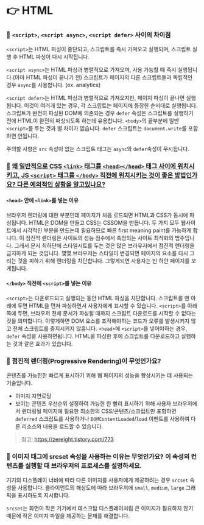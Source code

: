 # 👉 HTML

### 🥕 `<script>`, `<script async>`, `<script defer>` 사이의 차이점

`<script>`는 HTML 파싱이 중단되고, 스크립트를 즉시 가져오고 실행되며, 스크립트 실행 후 HTML 파싱이 다시 시작됩니다.   

`<script async>`는 HTML 파싱과 병렬적으로 가져오며, 사용 가능할 때 즉시 실행됩니다.(아마 HTML 파싱이 끝나기 전) 스크립트가 페이지의 다른 스크립트들과 독립적인 경우 `async`를 사용합니다. (ex. analytics)   

`<script defer>`는 HTML 파싱과 병렬적으로 가져오지만, 페이지 파싱이 끝나면 실행됩니다. 이것이 여러개 있는 경우, 각 스크립트는 페이지에 등장한 순서대로 실행됩니다. 스크립트가 완전히 파싱된 DOM에 의존되는 경우 `defer` 속성은 스크립트를 실행하기 전에 HTML이 완전히 파싱되도록 하는데 유용합니다. `<body>`의 끝부분에 일반 `<script>`를 두는 것과 별 차이가 없습니다. `defer` 스크립트는 `document.write`를 포함하면 안됩니다.   

주의할 사항은 `src` 속성이 없는 스크립트 태그는 `async`와 `defer`속성이 무시됩니다.

### 🥕 [왜 일반적으로 CSS `<link>` 태그를 `<head></head>` 태그 사이에 위치시키고, JS `<script>` 태그를 `</body>` 직전에 위치시키는 것이 좋은 방법인가요? 다른 예외적인 상황을 알고있나요?](https://www.frontendinterviewhandbook.com/kr/html-questions#%EC%99%9C-%EC%9D%BC%EB%B0%98%EC%A0%81%EC%9C%BC%EB%A1%9C-css-link-%ED%83%9C%EA%B7%B8%EB%A5%BC-headhead-%ED%83%9C%EA%B7%B8-%EC%82%AC%EC%9D%B4%EC%97%90-%EC%9C%84%EC%B9%98%EC%8B%9C%ED%82%A4%EA%B3%A0-js-script-%ED%83%9C%EA%B7%B8%EB%A5%BC-body-%EC%A7%81%EC%A0%84%EC%97%90-%EC%9C%84%EC%B9%98%EC%8B%9C%ED%82%A4%EB%8A%94-%EA%B2%83%EC%9D%B4-%EC%A2%8B%EC%9D%80-%EB%B0%A9%EB%B2%95%EC%9D%B8%EA%B0%80%EC%9A%94-%EB%8B%A4%EB%A5%B8-%EC%98%88%EC%99%B8%EC%A0%81%EC%9D%B8-%EC%83%81%ED%99%A9%EC%9D%84-%EC%95%8C%EA%B3%A0%EC%9E%88%EB%82%98%EC%9A%94)

#### `<head>` 안에 `<link>`를 넣는 이유
브라우저 렌더링에 대한 부분인데 페이지가 처음 로드되면 HTML과 CSS가 동시에 파싱됩니다. HTML은 DOM을 만들고 CSS는 CSSOM을 만듭니다. 두 가지 모두 웹사이트에서 시각적인 부분을 만드는데 필요하므로 빠른 first meaning paint를 가능하게 합니다. 이 점진적 렌더링은 사이트의 성능 점수에서 측정되는 사이트 최적화의 범주입니다. 그래서 문서 최하단에 스타일시트를 두는 것은 많은 브라우저에서 점진적 렌더링을 금지하게 되는 것입니다.  몇몇 브라우저는 스타일이 변경되면 페이지의 요소를 다시 그리는 것을 피하기 위해 렌더링을 차단합니다. 그렇게되면 사용자는 빈 하얀 페이지를 보게됩니다.

#### `</body>` 직전에 `<script>`를 넣는 이유
`<script>`는 다운로드되고 실행되는 동안 HTML 파싱을 차단합니다. 스크립트를 맨 아래에 두면 HTML을 먼저 파싱하면서 사용자에게 표시할 수 있습니다. `<script>`를 아래쪽에 두면, 브라우저 전체 문서가 파싱될 때까지 스크립트 다운로드를 시작할 수 없다는 것을 의미합니다. 이렇게하면 DOM 요소를 조작해야하는 코드가 오류를 발생시키지 않고 전체 스크립트를 중지시키지 않흡니다. `<head>`에 `<script>`를 넣어야하는 경우, `defer` 속성을 사용하면됩니다. HTML을 파싱한 후에 스크립트를 다운로드하고 실행하는 것과 같은 효과가 있습니다.

### 🥕 점진적 렌더링(Progressive Rendering)이 무엇인가요?
콘텐츠를 가능한한 빠르게 표시하기 위해 웹 페이지의 성능을 향상시키는 데 사용되는 기술입니다.
- 이미지 지연로딩
- 보이는 콘텐츠 우선순위 설정하여 가능한 한 빨리 표시하기 위해 사용자 브라우저에서 렌더링될 페이지에 필요한 최소한의 CSS/콘텐츠/스크립트만 포함하면 `deferred` 스크립트를 사용하거나 `DOMContentLoaded`/`load` 이벤트를 사용하여 다른 리소스와 내용을 로드할 수 있습니다.

> 참고: https://zereight.tistory.com/773

### 🥕 이미지 태그에 srcset 속성을 사용하는 이유는 무엇인가요? 이 속성의 컨텐츠를 실행할 때 브라우저의 프로세스를 설명하세요.
기기의 디스플레이 너비에 따라 다른 이미지를 사용자에게 제공하려는 경우 `srcset` 속성을 사용합니다. 클라이언트의 해상도에 따라 브라우저에 `small`, `medium`, `large` 그래픽을 표시하도록 지시합니다.   

`srcset`는 화면이 작은 기기에서 데스크탑 디스플레이처럼 큰 이미지가 필요하지 않기 때문에 작은 이미지 파일을 제공하는 문제를 해결합니다.
